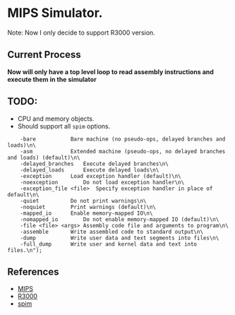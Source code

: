 # MIPS Simulator.

Note: Now I only decide to support R3000 version.

## Current Process
**Now will only have a top level loop to read assembly instructions and execute them in the simulator**

## TODO:
* CPU and memory objects.
* Should support all `spim` options.
```
	-bare			Bare machine (no pseudo-ops, delayed branches and loads)\n\
	-asm			Extended machine (pseudo-ops, no delayed branches and loads) (default)\n\
	-delayed_branches	Execute delayed branches\n\
	-delayed_loads		Execute delayed loads\n\
	-exception		Load exception handler (default)\n\
	-noexception		Do not load exception handler\n\
	-exception_file <file>	Specify exception handler in place of default\n\
	-quiet			Do not print warnings\n\
	-noquiet		Print warnings (default)\n\
	-mapped_io		Enable memory-mapped IO\n\
	-nomapped_io		Do not enable memory-mapped IO (default)\n\
	-file <file> <args>	Assembly code file and arguments to program\n\
	-assemble		Write assembled code to standard output\n\
	-dump			Write user data and text segments into files\n\
	-full_dump		Write user and kernel data and text into files.\n");
```

## References
* [MIPS](https://www.wikiwand.com/en/MIPS_architecture)
* [R3000](https://www.wikiwand.com/en/R3000)
* [spim](https://www.wikiwand.com/en/SPIM)
